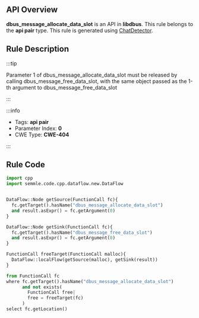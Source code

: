---
---


## API Overview
**dbus_message_allocate_data_slot** is an API in **libdbus**. This rule belongs to the **api pair** type. This rule is generated using [ChatDetector](../../tools/ChatDetector).
## Rule Description

:::tip

Parameter 1 of dbus_message_allocate_data_slot must be released by calling dbus_message_free_data_slot, with the same object passed as the 1-th argument to dbus_message_free_data_slot

:::

:::info

- Tags: **api pair**
- Parameter Index: **0**
- CWE Type: **CWE-404**

:::

## Rule Code
```python
import cpp
import semmle.code.cpp.dataflow.new.DataFlow


DataFlow::Node getSource(FunctionCall fc){
  fc.getTarget().hasName("dbus_message_allocate_data_slot")
  and result.asExpr() = fc.getArgument(0)
}

DataFlow::Node getSink(FunctionCall fc){
  fc.getTarget().hasName("dbus_message_free_data_slot")
  and result.asExpr() = fc.getArgument(0)
}

FunctionCall freeTarget(FunctionCall malloc){
  DataFlow::localFlow(getSource(malloc), getSink(result))
}

from FunctionCall fc
where fc.getTarget().hasName("dbus_message_allocate_data_slot")
      and not exists(
        FunctionCall free| 
        free = freeTarget(fc)
      )
select fc.getLocation()
```